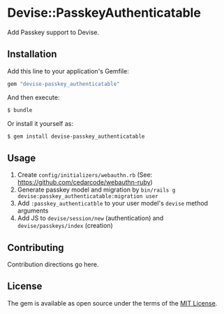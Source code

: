 # Devise::PasskeyAuthenticatable
Add Passkey support to Devise.

## Installation
Add this line to your application's Gemfile:

```ruby
gem "devise-passkey_authenticatable"
```

And then execute:
```bash
$ bundle
```

Or install it yourself as:
```bash
$ gem install devise-passkey_authenticatable
```

## Usage

1. Create `config/initializers/webauthn.rb` (See: https://github.com/cedarcode/webauthn-ruby)
2. Generate passkey model and migration by `bin/rails g devise:passkey_authenticatable:migration user`
3. Add `:passkey_authenticatble` to your user model's `devise` method arguments
4. Add JS to `devise/session/new` (authentication) and `devise/passkeys/index` (creation)

## Contributing
Contribution directions go here.

## License
The gem is available as open source under the terms of the [MIT License](https://opensource.org/licenses/MIT).
